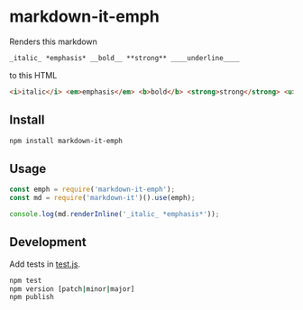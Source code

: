 # markdown-it-emph

Renders this markdown

```md
_italic_ *emphasis* __bold__ **strong** ____underline____
```

to this HTML

```HTML
<i>italic</i> <em>emphasis</em> <b>bold</b> <strong>strong</strong> <u>underline</u>
```

## Install

```sh
npm install markdown-it-emph
```

## Usage

```js
const emph = require('markdown-it-emph');
const md = require('markdown-it')().use(emph);

console.log(md.renderInline('_italic_ *emphasis*'));
```

## Development

Add tests in [test.js](test.js).

```sh
npm test
npm version [patch|minor|major]
npm publish
```

